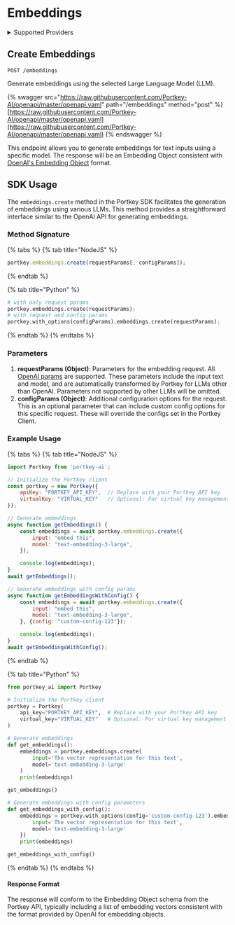 # Embeddings

<details>

<summary>Supported Providers</summary>

* AI21
* Anyscale
* Azure OpenAI
* AWS Bedrock
* Cohere
* Fireworks AI
* Google Gemini
* Jina
* Mistral AI
* Nomic AI
* Ollama
* OpenAI
* Together AI
* Cloudflare Workers AI
* Zhipu AI

</details>

## Create Embeddings

`POST /embeddings`

Generate embeddings using the selected Large Language Model (LLM).

{% swagger src="https://raw.githubusercontent.com/Portkey-AI/openapi/master/openapi.yaml" path="/embeddings" method="post" %}
[https://raw.githubusercontent.com/Portkey-AI/openapi/master/openapi.yaml](https://raw.githubusercontent.com/Portkey-AI/openapi/master/openapi.yaml)
{% endswagger %}

This endpoint allows you to generate embeddings for text inputs using a specific model. The response will be an Embedding Object consistent with [OpenAI's Embedding Object](https://platform.openai.com/docs/api-reference/embeddings/object) format.

## SDK Usage

The `embeddings.create` method in the Portkey SDK facilitates the generation of embeddings using various LLMs. This method provides a straightforward interface similar to the OpenAI API for generating embeddings.

### Method Signature

{% tabs %}
{% tab title="NodeJS" %}
```js
portkey.embeddings.create(requestParams[, configParams]);
```
{% endtab %}

{% tab title="Python" %}
```py
# with only request params
portkey.embeddings.create(requestParams);
# with request and config params
portkey.with_options(configParams).embeddings.create(requestParams);
```
{% endtab %}
{% endtabs %}

### Parameters

1. **requestParams (Object)**: Parameters for the embedding request. All [OpenAI params](https://platform.openai.com/docs/api-reference/embeddings/create) are supported. These parameters include the input text and model, and are automatically transformed by Portkey for LLMs other than OpenAI. Parameters not supported by other LLMs will be omitted.
2. **configParams (Object)**: Additional configuration options for the request. This is an optional parameter that can include custom config options for this specific request. These will override the configs set in the Portkey Client.

### Example Usage

{% tabs %}
{% tab title="NodeJS" %}
```js
import Portkey from 'portkey-ai';

// Initialize the Portkey client
const portkey = new Portkey({
    apiKey: "PORTKEY_API_KEY",  // Replace with your Portkey API key
    virtualKey: "VIRTUAL_KEY"   // Optional: For virtual key management
});

// Generate embeddings
async function getEmbeddings() {
    const embeddings = await portkey.embeddings.create({
        input: "embed this",
        model: "text-embedding-3-large",
    });

    console.log(embeddings);
}
await getEmbeddings();

// Generate embeddings with config params
async function getEmbeddingsWithConfig() {
    const embeddings = await portkey.embeddings.create({
        input: "embed this",
        model: "text-embedding-3-large",
    }, {config: "custom-config-123"});

    console.log(embeddings);
}
await getEmbeddingsWithConfig();
```
{% endtab %}

{% tab title="Python" %}
```py
from portkey_ai import Portkey

# Initialize the Portkey client
portkey = Portkey(
    api_key="PORTKEY_API_KEY",  # Replace with your Portkey API key
    virtual_key="VIRTUAL_KEY"   # Optional: For virtual key management
)

# Generate embeddings
def get_embeddings():
    embeddings = portkey.embeddings.create(
        input='The vector representation for this text',
        model='text-embedding-3-large'
    )
    print(embeddings)

get_embeddings()

# Generate embeddings with config parameters
def get_embeddings_with_config():
    embeddings = portkey.with_options(config='custom-config-123').embeddings.create(
        input='The vector representation for this text',
        model='text-embedding-3-large'
    })
    print(embeddings)

get_embeddings_with_config()
```
{% endtab %}
{% endtabs %}

#### Response Format

The response will conform to the Embedding Object schema from the Portkey API, typically including a list of embedding vectors consistent with the format provided by OpenAI for embedding objects.
